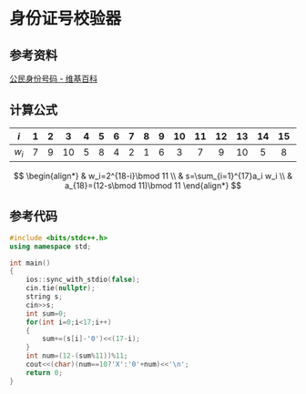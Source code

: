 # 身份证号校验器

## 参考资料

[公民身份号码 - 维基百科](https://zh.wikipedia.org/wiki/公民身份号码)

## 计算公式

| $i$  | $1$  | $2$  | $3$  | $4$  | $5$  | $6$  | $7$  | $8$  | $9$  | $10$ | $11$ | $12$ | $13$ | $14$ | $15$ | $16$ | $17$ | $18$ |
| :--: | :--: | :--: | :--: | :--: | :--: | :--: | :--: | :--: | :--: | :--: | :--: | :--: | :--: | :--: | :--: | :--: | :--: | :--: |
| $w_i$ | $7$  | $9$  | $10$ | $5$  | $8$  | $4$  | $2$  | $1$  | $6$  | $3$  | $7$  | $9$  | $10$ | $5$  | $8$  | $4$  | $2$  | $1$  |

$$
\begin{align*}
  & w_i=2^{18-i}\bmod 11 \\
  & s=\sum_{i=1}^{17}a_i w_i \\
  & a_{18}=(12-s\bmod 11)\bmod 11
\end{align*}
$$

## 参考代码

```cpp
#include <bits/stdc++.h>
using namespace std;

int main()
{
	ios::sync_with_stdio(false);
	cin.tie(nullptr);
	string s;
	cin>>s;
	int sum=0;
	for(int i=0;i<17;i++)
	{
		sum+=(s[i]-'0')<<(17-i);
	}
	int num=(12-(sum%11))%11;
	cout<<(char)(num==10?'X':'0'+num)<<'\n';
	return 0;
}
```
